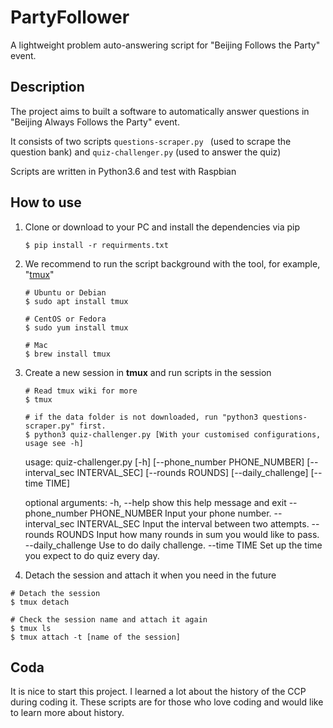 # PartyFollower
A lightweight problem auto-answering script for "Beijing Follows the Party" event.

## Description

The project aims to built a software to automatically answer questions in "Beijing Always Follows the Party" event.  

It consists of two scripts `questions-scraper.py ` (used to scrape the question bank) and `quiz-challenger.py` (used to answer the quiz)

Scripts are written in Python3.6 and test with Raspbian

## How to use

1. Clone or download to your PC and install the dependencies via pip

   ```shell
   $ pip install -r requirments.txt
   ```

2. We recommend to run the script background with the tool, for example, "[tmux](https://github.com/tmux/tmux/wiki)" 

   ```shell
   # Ubuntu or Debian
   $ sudo apt install tmux
   
   # CentOS or Fedora
   $ sudo yum install tmux
   
   # Mac
   $ brew install tmux
   ```

3. Create a new session in **tmux** and run scripts in the session

   ```shell
   # Read tmux wiki for more
   $ tmux 
   
   # if the data folder is not downloaded, run "python3 questions-scraper.py" first.
   $ python3 quiz-challenger.py [With your customised configurations, usage see -h]
   ```

   usage: quiz-challenger.py [-h] [--phone_number PHONE_NUMBER]
                             [--interval_sec INTERVAL_SEC] [--rounds ROUNDS]
                             [--daily_challenge] [--time TIME]

   optional arguments:
     -h, --help            show this help message and exit
     --phone_number PHONE_NUMBER
                           Input your phone number.
     --interval_sec INTERVAL_SEC
                           Input the interval between two attempts.
     --rounds ROUNDS       Input how many rounds in sum you would like to pass.
     --daily_challenge     Use to do daily challenge.
     --time TIME           Set up the time you expect to do quiz every day.

   

4.  Detach the session and attach it when you need in the future

   ```shell
   # Detach the session
   $ tmux detach
   
   # Check the session name and attach it again
   $ tmux ls
   $ tmux attach -t [name of the session]
   ```

## Coda

It is nice to start this project. I learned a lot about the history of the CCP during coding it. These scripts are for those who love coding and would like to learn more about history.

